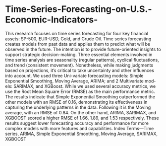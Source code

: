 # Time-Series-Forecasting-on-U.S.-Economic-Indicators-
This research focuses on time series
forecasting for four key financial assets: SP-500, EUR-USD,
Gold, and Crude Oil. Time series forecasting creates models
from past data and applies them to predict what will be
observed in the future. The intention is to provide future-oriented
insights to support strategic decision-making. Three essential
elements involved in time series analysis are seasonality (regular
patterns), cyclical fluctuations, and trend (consistent movement).
Nonetheless, while making judgments based on projections, it’s
critical to take uncertainty and other influences into account. We
used three Uni-variate forecasting models: Simple Exponential
Smoothing, Moving Average, ARIMA; and 2 Multivariate mod-
els: SARIMAX, and XGBoost. While we used several accuracy
metrics, we use the Root Mean Square Error (RMSE) as the main
performance metric. The results indicate that Simple Exponential
Smoothing outperformed the other models with an RMSE of
0.16, demonstrating its effectiveness in capturing the underlying
patterns in the data. Following it is the Moving average, with
an RMSE of 0.84. On the other hand, ARIMA, SARIMAX,
and XGBOOST scored a higher RMSE of 1.66, 1.89, and 1.53
respectively. These results suggest lower forecasting accuracy and
performance for more complex models with more features and
capabilities.
Index Terms—Time series, ARIMA, Simple Exponential
Smoothing, Moving Average, SARIMAX, XGBOOST
